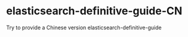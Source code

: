elasticsearch-definitive-guide-CN
==============================

Try to provide a Chinese version elasticsearch-definitive-guide
